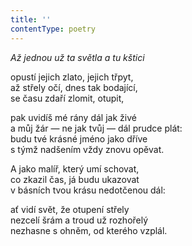 ```yaml
---
title: ''
contentType: poetry
---
```


<section>

_Až jednou už ta světla a tu kštici_

opustí jejich zlato, jejich třpyt,  
až střely očí, dnes tak bodající,  
se času zdaří zlomit, otupit,

</section>

<section>

pak uvidíš mé rány dál jak živé  
a můj žár — ne jak tvůj — dál prudce plát:  
budu tvé krásné jméno jako dříve  
s týmž nadšením vždy znovu opěvat.

</section>

<section>

A jako malíř, který umí schovat,  
co zkazil čas, já budu ukazovat  
v básních tvou krásu nedotčenou dál:

</section>

<section>

ať vidí svět, že otupení střely  
nezcelí šrám a troud už rozhořelý  
nezhasne s ohněm, od kterého vzplál.

</section>
